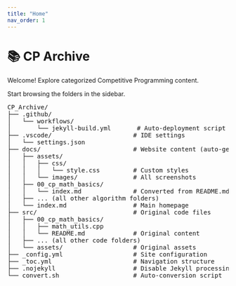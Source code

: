 ```yaml
---
title: "Home"
nav_order: 1
---
```


# 📚 CP Archive

Welcome! Explore categorized Competitive Programming content.

Start browsing the folders in the sidebar.

<pre>
CP_Archive/
├── .github/
│   └── workflows/
│       └── jekyll-build.yml       # Auto-deployment script
├── .vscode/                      # IDE settings
│   └── settings.json
├── docs/                         # Website content (auto-generated)
│   ├── assets/
│   │   ├── css/
│   │   │   └── style.css         # Custom styles
│   │   └── images/               # All screenshots
│   ├── 00_cp_math_basics/
│   │   └── index.md              # Converted from README.md
│   ├── ... (all other algorithm folders)
│   └── index.md                  # Main homepage
├── src/                          # Original code files
│   ├── 00_cp_math_basics/
│   │   ├── math_utils.cpp
│   │   └── README.md             # Original content
│   ├── ... (all other code folders)
│   └── assets/                   # Original assets
├── _config.yml                   # Site configuration
├── _toc.yml                      # Navigation structure
├── .nojekyll                     # Disable Jekyll processing
└── convert.sh                    # Auto-conversion script
</pre>
